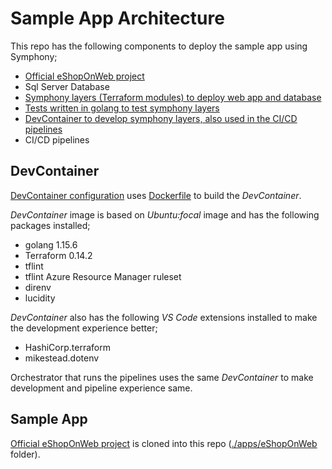 # Sample App Architecture

This repo has the following components to deploy the sample app using Symphony;

- [Official eShopOnWeb project](./apps/eShopOnWeb/)
- Sql Server Database
- [Symphony layers (Terraform modules) to deploy web app and database](./terraform/)
- [Tests written in golang to test symphony layers](./test)
- [DevContainer to develop symphony layers, also used in the CI/CD pipelines](./devcontainer)
- CI/CD pipelines

## DevContainer

[DevContainer configuration](./.devcontainer/devcontainer.json) uses [Dockerfile](./.devcontainer/Dockerfile) to build the _DevContainer_.

_DevContainer_ image is based on _Ubuntu:focal_ image and has the following packages installed;

- golang 1.15.6
- Terraform 0.14.2
- tflint
- tflint Azure Resource Manager ruleset
- direnv
- lucidity

_DevContainer_ also has the following _VS Code_ extensions installed to make the development experience better;

- HashiCorp.terraform
- mikestead.dotenv

Orchestrator that runs the pipelines uses the same _DevContainer_ to make development and pipeline experience same.

## Sample App

[Official eShopOnWeb project](https://github.com/dotnet-architecture/eShopOnWeb) is cloned into this repo ([./apps/eShopOnWeb](./apps/eShopOnWeb/) folder).

